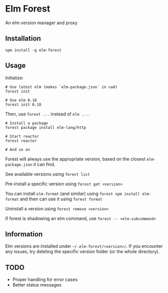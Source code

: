 # Elm Forest

An elm version manager and proxy

## Installation

`npm install -g elm-forest`


## Usage

Initialize:

```
# Use latest elm (makes `elm-package.json` in cwd)
forest init

# Use elm 0.18
forest init 0.18
```

Then, use `forest ...` instead of `elm ...`.

```
# Install a package
forest package install elm-lang/http

# Start reactor
forest reactor

# And so on
```

Forest will always use the appropriate version, based on the closest `elm-package.json` it can find.

See available versions using `forest list`

Pre-install a specific version using `forest get <version>`

You can install `elm-format` (and similar) using `forest npm install elm-format` and then can use it using `forest format`

Uninstall a version using `forest remove <version>`

If forest is shadowing an elm command, use `forest -- <elm-subcommand>`

## Information

Elm versions are installed under `~/.elm-forest/<version>/`. If you encounter any issues, try deleting the specific version folder (or the whole directory).

## TODO

* Proper handling for error cases
* Better status messages
